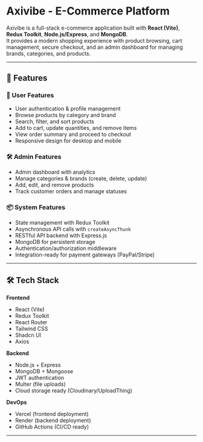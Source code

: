 # Axivibe - E-Commerce Platform

Axivibe is a full-stack e-commerce application built with **React (Vite)**, **Redux Toolkit**, **Node.js/Express**, and **MongoDB**.  
It provides a modern shopping experience with product browsing, cart management, secure checkout, and an admin dashboard for managing brands, categories, and products.

---

## 🚀 Features

### 👤 User Features
- User authentication & profile management
- Browse products by category and brand
- Search, filter, and sort products
- Add to cart, update quantities, and remove items
- View order summary and proceed to checkout
- Responsive design for desktop and mobile

### 🛠 Admin Features
- Admin dashboard with analytics
- Manage categories & brands (create, delete, update)
- Add, edit, and remove products
- Track customer orders and manage statuses

### 📦 System Features
- State management with Redux Toolkit
- Asynchronous API calls with `createAsyncThunk`
- RESTful API backend with Express.js
- MongoDB for persistent storage
- Authentication/authorization middleware
- Integration-ready for payment gateways (PayPal/Stripe)

---

## 🛠 Tech Stack

**Frontend**
- React (Vite)
- Redux Toolkit
- React Router
- Tailwind CSS
- Shadcn UI
- Axios

**Backend**
- Node.js + Express
- MongoDB + Mongoose
- JWT authentication
- Multer (file uploads)
- Cloud storage ready (Cloudinary/UploadThing)

**DevOps**
- Vercel (frontend deployment)
- Render (backend deployment)
- GitHub Actions (CI/CD ready)

---




